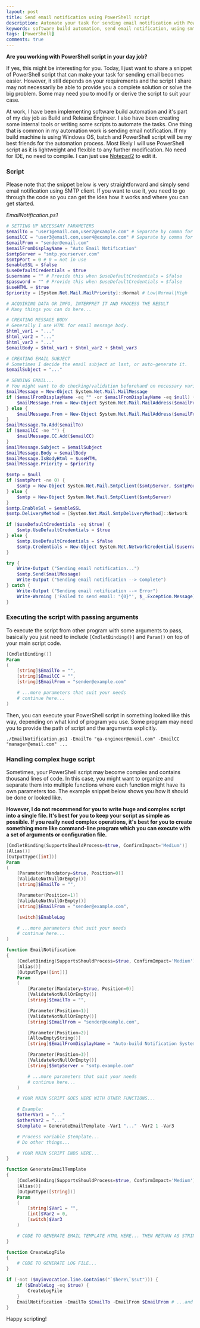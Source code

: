 ```yaml
---
layout: post
title: Send email notification using PowerShell script
description: Automate your task for sending email notification with PowerShell script and Windows SMTP Client.
keywords: software build automation, send email notification, using smtp client in powershell, software build notification
tags: [PowerShell]
comments: true
---
```


**Are you working with PowerShell script in your day job?**

If yes, this might be interesting for you. Today, I just want to share a snippet of PowerShell script that can make your task for sending email becomes easier. However, it still depends on your requirements and the script I share may not necessarily be able to provide you a complete solution or solve the big problem. Some may need you to modify or derive the script to suit your case.

At work, I have been implementing software build automation and it's part of my day job as Build and Release Engineer. I also have been creating some internal tools or writing some scripts to automate the tasks. One thing that is common in my automation work is sending email notification. If my build machine is using Windows OS, batch and PowerShell script will be my best friends for the automation process. Most likely I will use PowerShell script as it is lightweight and flexible to any further modification. No need for IDE, no need to compile. I can just use [Notepad2](https://xhmikosr.github.io/notepad2-mod/) to edit it.

### Script

Please note that the snippet below is very straightforward and simply send email notification using SMTP client. If you want to use it, you need to go through the code so you can get the idea how it works and where you can get started.

_EmailNotification.ps1_

```powershell
# SETTING UP NECESSARY PARAMETERS
$emailTo = "user1@email.com,user2@example.com" # Separate by comma for multiple email addresses
$emailCC = "user3@email.com,user4@example.com" # Separate by comma for multiple email addresses
$emailFrom = "sender@email.com"
$emailFromDisplayName = "Auto Email Notification"
$smtpServer = "smtp.yourserver.com"
$smtpPort = 0 # 0 = not in use
$enableSSL = $false
$useDefaultCredentials = $true
$username = "" # Provide this when $useDefaultCredentials = $false
$password = "" # Provide this when $useDefaultCredentials = $false
$useHTML = $true
$priority = [System.Net.Mail.MailPriority]::Normal # Low|Normal|High

# ACQUIRING DATA OR INFO, INTERPRET IT AND PROCESS THE RESULT
# Many things you can do here...

# CREATING MESSAGE BODY
# Generally I use HTML for email message body.
$html_var1 = "..."
$html_var2 = "..."
$html_var3 = "..."
$emailBody = $html_var1 + $html_var2 + $html_var3

# CREATING EMAIL SUBJECT
# Sometimes I decide the email subject at last, or auto-generate it.
$emailSubject = "..."

# SENDING EMAIL...
# You might want to do checking/validation beforehand on necessary variables
$mailMessage = New-Object System.Net.Mail.MailMessage
if ($emailFromDisplayName -eq "" -or $emailFromDisplayName -eq $null) {
    $mailMessage.From = New-Object System.Net.Mail.MailAddress($emailFrom)
} else {
    $mailMessage.From = New-Object System.Net.Mail.MailAddress($emailFrom, $emailFromDisplayName)
}
$mailMessage.To.Add($emailTo)
if ($emailCC -ne "") {
    $mailMessage.CC.Add($emailCC)
}
$mailMessage.Subject = $emailSubject
$mailMessage.Body = $emailBody
$mailMessage.IsBodyHtml = $useHTML
$mailMessage.Priority = $priority

$smtp = $null
if ($smtpPort -ne 0) {
    $smtp = New-Object System.Net.Mail.SmtpClient($smtpServer, $smtpPort)
} else {
    $smtp = New-Object System.Net.Mail.SmtpClient($smtpServer)
}
$smtp.EnableSsl = $enableSSL
$smtp.DeliveryMethod = [System.Net.Mail.SmtpDeliveryMethod]::Network

if ($useDefaultCredentials -eq $true) {
    $smtp.UseDefaultCredentials = $true
} else {
    $smtp.UseDefaultCredentials = $false
    $smtp.Credentials = New-Object System.Net.NetworkCredential($username, $password)
}

try {
    Write-Output ("Sending email notification...")
    $smtp.Send($mailMessage)
    Write-Output ("Sending email notification --> Complete")
} catch {
    Write-Output ("Sending email notification --> Error")
    Write-Warning ('Failed to send email: "{0}"', $_.Exception.Message)
}
```

### Executing the script with passing arguments

To execute the script from other program with some arguments to pass, basically you just need to include `[CmdletBinding()]` and `Param()` on top of your main script code.

```powershell
[CmdletBinding()]
Param
(
    [string]$EmailTo = "",
    [string]$EmailCC = "",
    [string]$EmailFrom = "sender@example.com"

    # ...more parameters that suit your needs
    # continue here...
)
```

Then, you can execute your PowerShell script in something looked like this way, depending on what kind of program you use. Some program may need you to provide the path of script and the arguments explicitly.

```
./EmailNotification.ps1 -EmailTo "qa-engineer@email.com" -EmailCC "manager@email.com" ...
```

### Handling complex huge script

Sometimes, your PowerShell script may become complex and contains thousand lines of code. In this case, you might want to organize and separate them into multiple functions where each function might have its own parameters too. The example snippet below shows you how it should be done or looked like.

**However, I do not recommend for you to write huge and complex script into a single file. It's best for you to keep your script as simple as possible. If you really need complex operations, it's best for you to create something more like command-line program which you can execute with a set of arguments or configuration file.**

```powershell
[CmdletBinding(SupportsShouldProcess=$true, ConfirmImpact='Medium')]
[Alias()]
[OutputType([int])]
Param
(
    [Parameter(Mandatory=$true, Position=0)]
    [ValidateNotNullOrEmpty()]
    [string]$EmailTo = "",

    [Parameter(Position=1)]
    [ValidateNotNullOrEmpty()]
    [string]$EmailFrom = "sender@example.com",

    [switch]$EnableLog

    # ...more parameters that suit your needs
    # continue here...
)

function EmailNotification
{
    [CmdletBinding(SupportsShouldProcess=$true, ConfirmImpact='Medium')]
    [Alias()]
    [OutputType([int])]
    Param
    (
        [Parameter(Mandatory=$true, Position=0)]
        [ValidateNotNullOrEmpty()]
        [string]$EmailTo = "",

        [Parameter(Position=1)]
        [ValidateNotNullOrEmpty()]
        [string]$EmailFrom = "sender@example.com",

        [Parameter(Position=2)]
        [AllowEmptyString()]
        [string]$EmailFromDisplayName = "Auto-build Notification System",

        [Parameter(Position=3)]
        [ValidateNotNullOrEmpty()]
        [string]$SmtpServer = "smtp.example.com"

        # ...more parameters that suit your needs
        # continue here...
    )

    # YOUR MAIN SCRIPT GOES HERE WITH OTHER FUNCTIONS...

    # Example:
    $otherVar1 = "..."
    $otherVar2 = "..."
    $template = GenerateEmailTemplate -Var1 "..." -Var2 1 -Var3

    # Process variable $template...
    # Do other things...

    # YOUR MAIN SCRIPT ENDS HERE...
}

function GenerateEmailTemplate
{
    [CmdletBinding(SupportsShouldProcess=$true, ConfirmImpact='Medium')]
    [Alias()]
    [OutputType([string])]
    Param
    (
        [string]$Var1 = "",
        [int]$Var2 = 0,
        [switch]$Var3
    )

    # CODE TO GENERATE EMAIL TEMPLATE HTML HERE... THEN RETURN AS STRING.
}

function CreateLogFile
{
    # CODE TO GENERATE LOG FILE...
}

if (-not ($myinvocation.line.Contains("`$here\`$sut"))) {
    if ($EnableLog -eq $true) {
        CreateLogFile
    }
    EmailNotification -EmailTo $EmailTo -EmailFrom $EmailFrom # ...and more parameters here...
}
```

Happy scripting!
